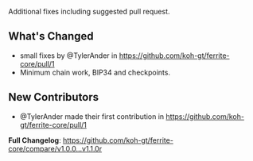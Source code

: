 Additional fixes including suggested pull request.

## What's Changed
* small fixes by @TylerAnder in https://github.com/koh-gt/ferrite-core/pull/1
* Minimum chain work, BIP34 and checkpoints.

## New Contributors
* @TylerAnder made their first contribution in https://github.com/koh-gt/ferrite-core/pull/1

**Full Changelog**: https://github.com/koh-gt/ferrite-core/compare/v1.0.0...v1.1.0r